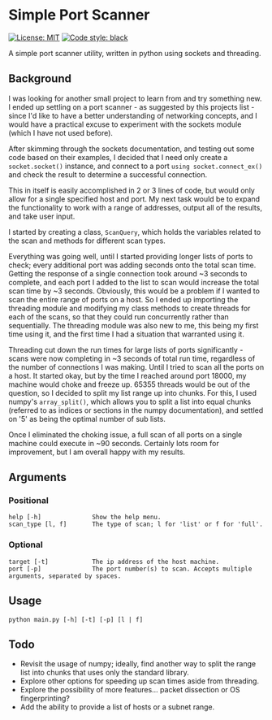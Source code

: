 # Simple Port Scanner

 [![License: MIT](https://img.shields.io/badge/License-MIT-yellow.svg)](https://opensource.org/licenses/MIT)
 [![Code style: black](https://img.shields.io/badge/code%20style-black-000000.svg)](https://github.com/psf/black)

A simple port scanner utility, written in python using sockets and threading.

## Background
I was looking for another small project to learn from and try something new. I ended up settling on a port scanner -
as suggested by this projects list - since I'd like to have a better understanding of networking concepts, and I would
have a practical excuse to experiment with the sockets module (which I have not used before).

After skimming through the sockets documentation, and testing out some code based on their examples, I decided that I
need only create a `socket.socket()` instance, and connect to a port `using socket.connect_ex()` and check the result to
determine a successful connection.

This in itself is easily accomplished in 2 or 3 lines of code, but would only allow for a single specified host and
port. My next task would be to expand the functionality to work with a range of addresses, output all of the results,
and take user input.

I started by creating a class, `ScanQuery`, which holds the variables related to the scan and methods for different
scan types.

Everything was going well, until I started providing longer lists of ports to check; every additional port was adding
seconds onto the total scan time. Getting the response of a single connection took around ~3 seconds to complete, and
each port I added to the list to scan would increase the total scan time by ~3 seconds. Obviously, this would be a
problem if I wanted to scan the entire range of ports on a host. So I ended up importing the threading module and
modifying my class methods to create threads for each of the scans, so that they could run concurrently rather than
sequentially. The threading module was also new to me, this being my first time using it, and the first time I had a
situation that warranted using it.

Threading cut down the run times for large lists of ports significantly - scans were now completing in ~3 seconds of
total run time, regardless of the number of connections I was making. Until I tried to scan all the ports on a host.
It started okay, but by the time I reached around port 18000, my machine would choke and freeze up. 65355 threads would
be out of the question, so I decided to split my list range up into chunks. For this, I used numpy's `array_split()`,
which allows you to split a list into equal chunks (referred to as indices or sections in the numpy documentation), and
settled on '5' as being the optimal number of sub lists.

Once I eliminated the choking issue, a full scan of all ports on a single machine could execute in ~90 seconds.
Certainly lots room for improvement, but I am overall happy with my results.


## Arguments
### Positional
```
help [-h]              Show the help menu.  
scan_type [l, f]       The type of scan; l for 'list' or f for 'full'.  
```
### Optional
```
target [-t]            The ip address of the host machine.  
port [-p]              The port number(s) to scan. Accepts multiple arguments, separated by spaces.  
```

## Usage
`python main.py [-h] [-t] [-p] [l | f]`  

## Todo
- Revisit the usage of numpy; ideally, find another way to split the range list into chunks that uses only the standard
library.
- Explore other options for speeding up scan times aside from threading.
- Explore the possibility of more features... packet dissection or OS fingerprinting?
- Add the ability to provide a list of hosts or a subnet range.